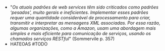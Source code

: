 * "*Os atuais padrões de web services têm sido criticados como padrões ‘pesados’, muito gerais e ineficientes. Implementar esses padrões requer uma quantidade considerável de  processamento para criar, transmitir e interpretar as mensagens XML associadas. Por essa razão, algumas organizações, como a Amazon, usam uma abordagem mais simples e mais eficiente para comunicação de serviços, usando os chamados serviços RESTful*" (Sommervile p. 357)
* HATEOAS #TODO 